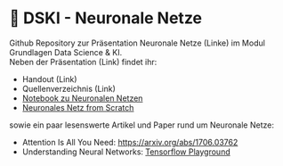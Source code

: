 # 🧠 DSKI - Neuronale Netze

Github Repository zur Präsentation Neuronale Netze (Linke) im Modul Grundlagen Data Science & KI. 
<br> Neben der Präsentation (Link) findet ihr:
- Handout (Link)
- Quellenverzeichnis (Link)
- [Notebook zu Neuronalen Netzen ](https://github.com/janmeuser/DSKI_Neuronale_Netze/blob/b28c850c002d7b58abb62ed771c24cefbaf27002/NN_Example.ipynb)
- [Neuronales Netz from Scratch](https://github.com/janmeuser/DSKI_Neuronale_Netze/blob/951b600ac10919f49f78a4ea6807faa95dfcb398/scratchNet.py)

sowie ein paar lesenswerte Artikel und Paper rund um Neuronale Netze:
- Attention Is All You Need: https://arxiv.org/abs/1706.03762
- Understanding Neural Networks: [Tensorflow Playground](https://cloud.google.com/blog/products/ai-machine-learning/understanding-neural-networks-with-tensorflow-playground?hl=en)
